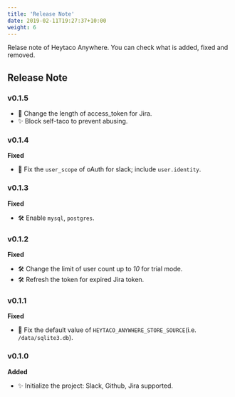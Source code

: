 ```yaml
---
title: 'Release Note'
date: 2019-02-11T19:27:37+10:00
weight: 6
---
```


Relase note of Heytaco Anywhere. You can check what is added, fixed and removed.

## Release Note

### v0.1.5

* 🐛  Change the length of access_token for Jira.
* ✨  Block self-taco to prevent abusing.

### v0.1.4

**Fixed**

* 🐛 Fix the `user_scope` of oAuth for slack; include `user.identity`.

### v0.1.3

**Fixed**

* 🛠 Enable `mysql`, `postgres`.


### v0.1.2

**Fixed**

* 🛠 Change the limit of user count up to *10* for trial mode.
* 🛠 Refresh the token for expired Jira token.

### v0.1.1

**Fixed**

* 🐛 Fix the default value of `HEYTACO_ANYWHERE_STORE_SOURCE`(i.e. `/data/sqlite3.db`).

### v0.1.0

**Added**

* ✨ Initialize the project: Slack, Github, Jira supported.
